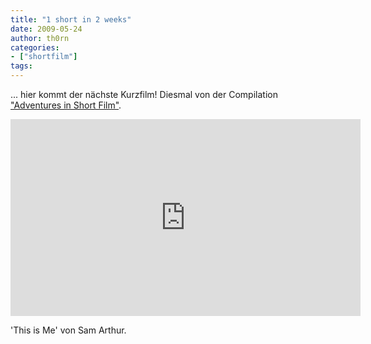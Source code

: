 ```yaml
---
title: "1 short in 2 weeks"
date: 2009-05-24
author: th0rn
categories:
- ["shortfilm"]
tags:
---
```

... hier kommt der nächste Kurzfilm! Diesmal von der Compilation <a href="http://www.adventuresinshortfilm.com/">"Adventures in Short Film"</a>.

<iframe width="560" height="315" src="https://www.youtube.com/embed/YrcMDsmc_Dc" frameborder="0" allow="accelerometer; autoplay; encrypted-media; gyroscope; picture-in-picture" allowfullscreen></iframe>

'This is Me' von Sam Arthur.
